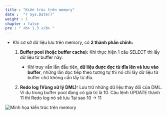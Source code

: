 ```yaml
---
title : "Kiến trúc trên memory"
date :  "r Sys.Date()" 
weight : 1 
chapter : false
pre : " <b> 1.3 </b> "
---
```

- Khi cơ sở dữ liệu lưu trên memory, có **2 thành phần chính:**
    1. **Buffer pool (hoặc buffer cache):** Khi thực hiện 1 câu SELECT thì lấy dữ liệu từ buffer này.
        - Khi truy vấn lần đầu tiên, **dữ liệu được đọc từ đĩa lên và lưu vào buffer**, những lần đọc tiếp theo tương tự thì nó chỉ lấy dữ liệu từ buffer chứ không cần lấy từ đĩa.
    
    2. **Redo log (Vùng xử lý DML):** Lưu trữ  những dữ liệu thay đổi của DML. Ví dụ trong buffer pool đang có giá trị là 10. Câu lệnh UPDATE thành 11 thì Redo log nó sẽ lưu Tại sao 10 → 11

![Minh họa kiến trúc trên memory](/images/1.introduce/001-memory.png)

